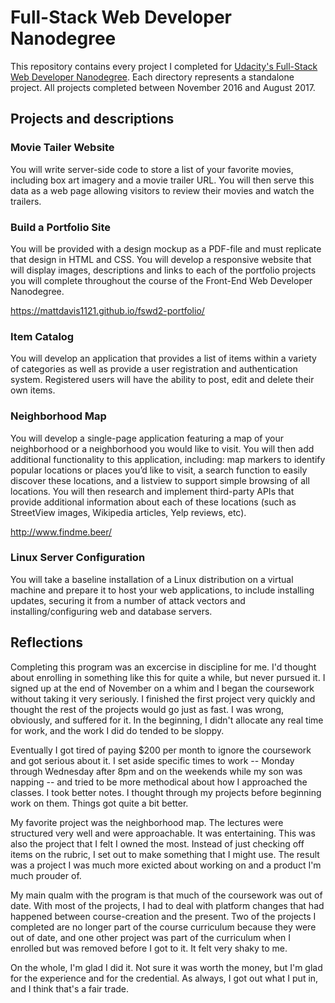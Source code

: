 # Full-Stack Web Developer Nanodegree
This repository contains every project I completed for [Udacity's Full-Stack Web Developer Nanodegree](https://www.udacity.com/course/full-stack-web-developer-nanodegree--nd004). Each directory represents a standalone project. All projects completed between November 2016 and August 2017.

## Projects and descriptions

### Movie Tailer Website
You will write server-side code to store a list of your favorite movies, including box art imagery and a movie trailer URL. You will then serve this data as a web page allowing visitors to review their movies and watch the trailers.

### Build a Portfolio Site
You will be provided with a design mockup as a PDF-file and must replicate that design in HTML and CSS. You will develop a responsive website that will display images, descriptions and links to each of the portfolio projects you will complete throughout the course of the Front-End Web Developer Nanodegree.

https://mattdavis1121.github.io/fswd2-portfolio/

### Item Catalog
You will develop an application that provides a list of items within a variety of categories as well as provide a user registration and authentication system. Registered users will have the ability to post, edit and delete their own items.

### Neighborhood Map
You will develop a single-page application featuring a map of your neighborhood or a neighborhood you would like to visit. You will then add additional functionality to this application, including: map markers to identify popular locations or places you’d like to visit, a search function to easily discover these locations, and a listview to support simple browsing of all locations. You will then research and implement third-party APIs that provide additional information about each of these locations (such as StreetView images, Wikipedia articles, Yelp reviews, etc).

http://www.findme.beer/

### Linux Server Configuration
You will take a baseline installation of a Linux distribution on a virtual machine and prepare it to host your web applications, to include installing updates, securing it from a number of attack vectors and installing/configuring web and database servers.

## Reflections
Completing this program was an excercise in discipline for me. I'd thought about enrolling in something like this for quite a while, but never pursued it. I signed up at the end of November on a whim and I began the coursework without taking it very seriously. I finished the first project very quickly and thought the rest of the projects would go just as fast. I was wrong, obviously, and suffered for it. In the beginning, I didn't allocate any real time for work, and the work I did do tended to be sloppy.

Eventually I got tired of paying $200 per month to ignore the coursework and got serious about it. I set aside specific times to work -- Monday through Wednesday after 8pm and on the weekends while my son was napping -- and tried to be more methodical about how I approached the classes. I took better notes. I thought through my projects before beginning work on them. Things got quite a bit better.

My favorite project was the neighborhood map. The lectures were structured very well and were approachable. It was entertaining. This was also the project that I felt I owned the most. Instead of just checking off items on the rubric, I set out to make something that I might use. The result was a project I was much more exicted about working on and a product I'm much prouder of.

My main qualm with the program is that much of the coursework was out of date. With most of the projects, I had to deal with platform changes that had happened between course-creation and the present. Two of the projects I completed are no longer part of the course curriculum because they were out of date, and one other project was part of the curriculum when I enrolled but was removed before I got to it. It felt very shaky to me.

On the whole, I'm glad I did it. Not sure it was worth the money, but I'm glad for the experience and for the credential. As always, I got out what I put in, and I think that's a fair trade.
